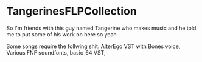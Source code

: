 # TangerinesFLPCollection
So I'm friends with this guy named Tangerine who makes music and he told me to put some of his work on here so yeah

Some songs require the follwing shit:
AlterEgo VST with Bones voice,
Various FNF soundfonts,
basic_64 VST,

